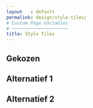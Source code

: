 ```yaml
---
layout   : default
permalink: design/style-tiles/
# Custom Page Variables
# ─────────────────────
title: Style Tiles
---
```


Gekozen
-------

Alternatief 1
-------------

Alternatief 2
-------------